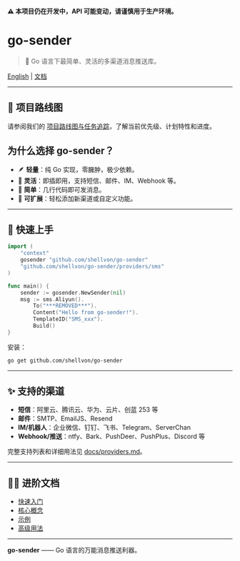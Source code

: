 **⚠️ 本项目仍在开发中，API 可能变动，请谨慎用于生产环境。**

# go-sender

> 🚀 Go 语言下最简单、灵活的多渠道消息推送库。

[English](./README.md) | [文档](./docs/getting-started.md)

---

## 🚀 项目路线图

请参阅我们的 [项目路线图与任务追踪](https://github.com/shellvon/go-sender/issues/1)，了解当前优先级、计划特性和进度。

## 为什么选择 go-sender？

- 🪶 **轻量**：纯 Go 实现，零臃肿，极少依赖。
- 🧩 **灵活**：即插即用，支持短信、邮件、IM、Webhook 等。
- 🚀 **简单**：几行代码即可发消息。
- 🔌 **可扩展**：轻松添加新渠道或自定义功能。

---

## 🚀 快速上手

```go
import (
    "context"
    gosender "github.com/shellvon/go-sender"
    "github.com/shellvon/go-sender/providers/sms"
)

func main() {
    sender := gosender.NewSender(nil)
	msg := sms.Aliyun().
		To("***REMOVED***").
		Content("Hello from go-sender!").
		TemplateID("SMS_xxx").
		Build()
}
```

安装：

```bash
go get github.com/shellvon/go-sender
```

---

## ✨ 支持的渠道

- **短信**：阿里云、腾讯云、华为、云片、创蓝 253 等
- **邮件**：SMTP、EmailJS、Resend
- **IM/机器人**：企业微信、钉钉、飞书、Telegram、ServerChan
- **Webhook/推送**：ntfy、Bark、PushDeer、PushPlus、Discord 等

完整支持列表和详细用法见 [docs/providers.md](docs/providers.md)。

---

## 🧑‍💻 进阶文档

- [快速入门](./docs/getting-started.md)
- [核心概念](./docs/concepts.md)
- [示例](./docs/examples.md)
- [高级用法](./docs/advanced.md)

---

**go-sender** —— Go 语言的万能消息推送利器。
